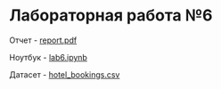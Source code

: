 # Лабораторная работа №6
Отчет - [report.pdf](https://github.com/SinimaWath/TMO_labs/blob/master/lab6/report.pdf)

Ноутбук - [lab6.ipynb](https://github.com/SinimaWath/TMO_labs/blob/master/lab6/lab6.ipynb)

Датасет - [hotel_bookings.csv](https://github.com/SinimaWath/TMO_labs/blob/master/lab6/hotel_bookings.csv)
